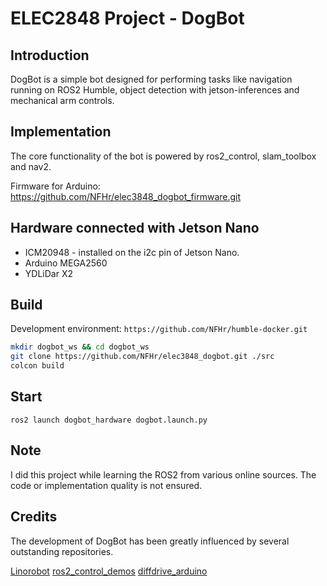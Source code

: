 # ELEC2848 Project - DogBot

## Introduction

DogBot is a simple bot designed for performing tasks like navigation running on ROS2 Humble, object detection with jetson-inferences and mechanical arm controls.

## Implementation

The core functionality of the bot is powered by ros2_control, slam_toolbox and nav2.

Firmware for Arduino: https://github.com/NFHr/elec3848_dogbot_firmware.git

## Hardware connected with Jetson Nano

* ICM20948 - installed on the i2c pin of Jetson Nano.
* Arduino MEGA2560
* YDLiDar X2

## Build

Development environment: `https://github.com/NFHr/humble-docker.git`

```sh
mkdir dogbot_ws && cd dogbot_ws
git clone https://github.com/NFHr/elec3848_dogbot.git ./src
colcon build
```

## Start

`
ros2 launch dogbot_hardware dogbot.launch.py
`

## Note

I did this project while learning the ROS2 from various online sources. The code or implementation quality is not ensured.

## Credits

The development of DogBot has been greatly influenced by several outstanding repositories.

[Linorobot](https://linorobot.org/)
[ros2_control_demos](https://github.com/ros-controls/ros2_control_demos)
[diffdrive_arduino](https://github.com/joshnewans/diffdrive_arduino/tree/humble)

